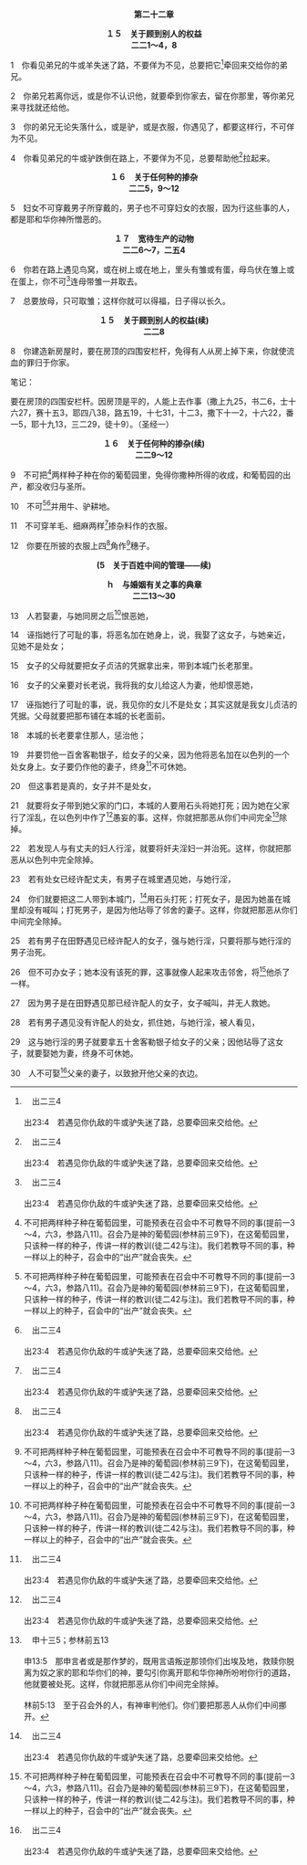 <p style="text-align:center;font-weight:bold;">第二十二章</p>

<p style="text-align:center;font-weight:bold;">１５　关于顾到别人的权益<br>二二1～4，8</p>

<dt class="dt1">

1　你看见弟兄的牛或羊失迷了路，不要佯为不见，总要把它[^a]牵回来交给你的弟兄。

[^a]:　出二三4<br><br>出23:4　若遇见你仇敌的牛或驴失迷了路，总要牵回来交给他。

2　你弟兄若离你远，或是你不认识他，就要牵到你家去，留在你那里，等你弟兄来寻找就还给他。

3　你的弟兄无论失落什么，或是驴，或是衣服，你遇见了，都要这样行，不可佯为不见。

4　你看见弟兄的牛或驴跌倒在路上，不要佯为不见，总要帮助他[^a]拉起来。

[^a]:　出二三5；太十二11<br><br>出23:5　若看见恨你之人的驴压卧在重驮之下，不可离他不顾，务要和他一同抬开重驮。<br><br>太12:11　祂对他们说，你们中间谁有一只羊，若在安息日掉在坑里，不把它抓住拉上来？

<p style="text-align:center;font-weight:bold;">１６　关于任何种的掺杂<br>二二5，9～12</p>

5　妇女不可穿戴男子所穿戴的，男子也不可穿妇女的衣服，因为行这些事的人，都是耶和华你神所憎恶的。
<p style="text-align:center;font-weight:bold;">１７　宽待生产的动物<br>二二6～7，二五4</p>

6　你若在路上遇见鸟窝，或在树上或在地上，里头有雏或有蛋，母鸟伏在雏上或在蛋上，你不可[^a]连母带雏一并取去。

[^a]:　参利二二28<br><br>利22:28　无论是母牛或母羊，不可同日宰母和子。

7　总要放母，只可取雏；这样你就可以得福，日子得以长久。
<p style="text-align:center;font-weight:bold;">１５　关于顾到别人的权益(续)<br>二二8</p>

8　你建造新房屋时，要在房顶的四围安栏杆，免得有人从房上掉下来，你就使流血的罪归于你家。

<p id="biblebj">笔记：

<p id="biblebjzw">要在房顶的四围安栏杆。因房顶是平的，人能上去作事（撒上九25，书二6，士十六27，赛十五3，耶四八38，路五19，十七31，十二3，撒下十一2，十六22，番一5，耶十九13，三二29，徒十9）。（圣经一）

<p style="text-align:center;font-weight:bold;">１６　关于任何种的掺杂(续)<br>二二9～12</p>

9　不可把[^1]两样种子种在你的葡萄园里，免得你撒种所得的收成，和葡萄园的出产，都没收归与圣所。

[^1]:不可把两样种子种在葡萄园里，可能预表在召会中不可教导不同的事(提前一3～4，六3，参路八11)。召会乃是神的葡萄园(参林前三9下)，在这葡萄园里，只该种一样的种子，传讲一样的教训(徒二42与注)。我们若教导不同的事，种一样以上的种子，召会中的“出产”就会丧失。

10　不可[^1][^a]并用牛、驴耕地。

[^1]:不可并用牛、驴耕地，预表不要与不信者不配的同负一轭(林后六14上与注5)。本节里，牛是洁净的动物，预表信徒；驴是不洁净的，预表不信的人(利十一3～4上)。

[^a]:　参林后六14<br><br>林后6:14　你们跟不信的，不要不配地同负一轭，因为义和不法有什么合伙？光对黑暗有什么交通？

11　不可穿羊毛、细麻两样[^a]掺杂料作的衣服。

[^a]:　利十九19<br><br>利19:19　你们要守我的律例。不可叫你的牲畜与异类交配；不可用两样搀杂的种子种田，也不可用两样搀杂的料子作衣服穿在身上。

12　你要在所披的衣服上四[^a]角作[^1]穗子。

[^1]:直译，捻成的绳子。这里的要求也许是指民十五38所提的(见该处注)。

[^a]:　民十五38～39；太二三5；参太九20；路八44<br><br>民15:38　你要告诉以色列人，叫他们世世代代在衣服边上作穗子，又在衣边的穗子上钉一根蓝细带子。<br><br>民15:39　这穗子是要叫你们一看见，就记念并遵行耶和华一切的命令，不随从自己的心意、眼目行邪淫，像你们素常一样；<br><br>太23:5　他们所作的一切事，都是为要给人看见；因为他们将佩戴的经文匣作宽了，衣穗也加长了；<br><br>太9:20　看哪，有一个女人，患了十二年血漏，来到耶稣背后，摸祂的衣服穗子；<br><br>路8:44　她来到耶稣背后，摸祂的衣服穗子，血漏立刻就止住了。

<p style="text-align:center;font-weight:bold;">(5　关于百姓中间的管理——续)</p>

<p style="text-align:center;font-weight:bold;">ｈ　与婚姻有关之事的典章<br>二二13～30</p>

13　人若娶妻，与她同房之后[^1]恨恶她，

[^1]:或，轻视。16节者同。

14　诬指她行了可耻的事，将恶名加在她身上，说，我娶了这女子，与她亲近，见她不是处女；

15　女子的父母就要把女子贞洁的凭据拿出来，带到本城门长老那里。

16　女子的父亲要对长老说，我将我的女儿给这人为妻，他却恨恶她，

17　诬指她行了可耻的事，说，我见你的女儿不是处女；其实这就是我女儿贞洁的凭据。父母就要把那布铺在本城的长老面前。

18　本城的长老要拿住那人，惩治他；

19　并要罚他一百舍客勒银子，给女子的父亲，因为他将恶名加在以色列的一个处女身上。女子要仍作他的妻子，终身[^a]不可休她。

[^a]:　参太十九8～9；可十11；路十六18<br><br>太19:8　祂对他们说，摩西因为你们的心硬，才准你们休妻，但从起初并不是这样。<br><br>太19:9　我告诉你们，凡休妻另娶的，若不是因淫乱的缘故，就是犯奸淫；有人娶那被休的妇人，也是犯奸淫。<br><br>可10:11　祂对他们说，凡休妻另娶的，就是犯奸淫辜负妻子。<br><br>路16:18　凡休妻另娶的，就是犯奸淫；娶被丈夫所休之妇人的，也是犯奸淫。

20　但这事若是真的，女子并不是处女，

21　就要将女子带到她父家的门口，本城的人要用石头将她打死；因为她在父家行了淫乱，在以色列中作了[^a]愚妄的事。这样，你就把那恶从你们中间完全[^b]除掉。

[^a]:　创三四7<br><br>创34:7　雅各的儿子们听见这事，就从田野回来，人人悲愤，极其恼怒；因为示剑在以色列家作了愚妄的事，与雅各的女儿同寝，这本是不该作的事。

[^b]:　申十三5；参林前五13<br><br>申13:5　那申言者或是那作梦的，既用言语叛逆那领你们出埃及地，救赎你脱离为奴之家的耶和华你们的神，要勾引你离开耶和华你神所吩咐你行的道路，他就要被处死。这样，你就把那恶从你们中间完全除掉。<br><br>林前5:13　至于召会外的人，有神审判他们。你们要把那恶人从你们中间挪开。

22　若发现人与有丈夫的妇人行淫，就要将奸夫淫妇一并治死。这样，你就把那恶从以色列中完全除掉。

23　若有处女已经许配丈夫，有男子在城里遇见她，与她行淫，

24　你们就要把这二人带到本城门，[^a]用石头打死；打死女子，是因为她虽在城里却没有喊叫；打死男子，是因为他玷辱了邻舍的妻子。这样，你就把那恶从你们中间完全除掉。

[^a]:　利二十10；约八5；申十三10；十七5；二一21<br><br>利20:10　与别人的妻子行淫，就是与邻舍的妻子行淫的，奸夫淫妇必被处死。<br><br>约8:5　摩西在律法上吩咐我们，把这样的妇人用石头打死，这样，你怎么说？<br><br>申13:10　你要用石头打死他，因为他想要勾引你离开那将你从埃及地，从为奴之家领出来的耶和华你的神。<br><br>申17:5　你就要将行这恶事的男人或女人拉到城门那里，用石头将他们打死。<br><br>申21:21　本城的众人就要用石头将他打死。这样，你就把那恶从你们中间完全除掉，以色列众人听见都要害怕。

25　若有男子在田野遇见已经许配人的女子，强与她行淫，只要将那与她行淫的男子治死。

26　但不可办女子；她本没有该死的罪，这事就像人起来攻击邻舍，将[^1]他杀了一样。

[^1]:直译，他的魂。

27　因为男子是在田野遇见那已经许配人的女子，女子喊叫，并无人救她。

28　若有男子遇见没有许配人的处女，抓住她，与她行淫，被人看见，

29　这与她行淫的男子就要拿五十舍客勒银子给女子的父亲；因他玷辱了这女子，就要娶她为妻，终身不可休她。

30　人不可娶[^a]父亲的妻子，以致掀开他父亲的衣边。

[^a]:　利十八8；林前五1<br><br>利18:8　不可露你父亲妻子的下体，这本是你父亲的下体。<br><br>林前5:1　确实听说在你们中间有淫乱的事，这样的淫乱，连外邦人中也没有，就是有人收了他的继母。


